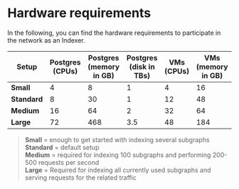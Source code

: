 # Hardware requirements

In the following, you can find the hardware requirements to participate in the network as an Indexer.

| **Setup**    | Postgres  (CPUs) | Postgres  (memory in GB) | Postgres  (disk in TBs) | VMs  (CPUs) | VMs  (memory in GB) |
| ------------ | ---------------- | ------------------------ | ----------------------- | ----------- | ------------------- |
| **Small**    | 4                | 8                        | 1                       | 4           | 16                  |
| **Standard** | 8                | 30                       | 1                       | 12          | 48                  |
| **Medium**   | 16               | 64                       | 2                       | 32          | 64                  |
| **Large**    | 72               | 468                      | 3.5                     | 48          | 184                 |

> **Small** = enough to get started with indexing several subgraphs\
> **Standard** = default setup\
> **Medium** = required for indexing 100 subgraphs and performing 200-500 requests per second\
> **Large** = Required for indexing all currently used subgraphs and serving requests for the related traffic
